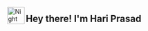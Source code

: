 
<img alt="Night Coding" src="./assets/Hand%20Wave.gif" width='40' align="left"/><h2>Hey there! I'm Hari Prasad</h2>

<!-- ## 👋 &nbsp;Hey there! I'm Hari Prasad -->


